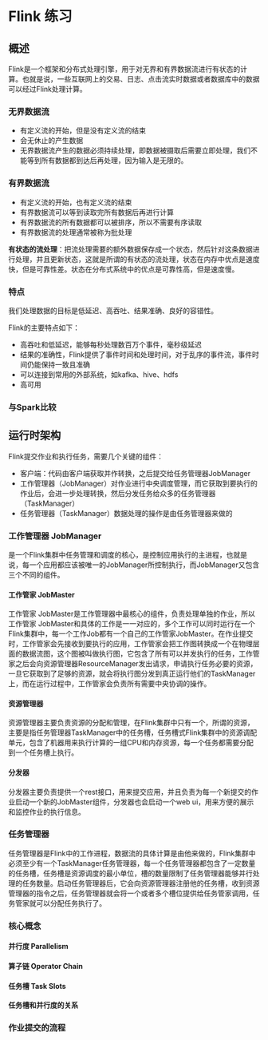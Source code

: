 # Flink 练习

## 概述

Flink是一个框架和分布式处理引擎，用于对无界和有界数据流进行有状态的计算。也就是说，一些互联网上的交易、日志、点击流实时数据或者数据库中的数据可以经过Flink处理计算。

### 无界数据流

* 有定义流的开始，但是没有定义流的结束
* 会无休止的产生数据
* 无界数据流产生的数据必须持续处理，即数据被摄取后需要立即处理，我们不能等到所有数据都到达后再处理，因为输入是无限的。

### 有界数据流

* 有定义流的开始，也有定义流的结束
* 有界数据流可以等到读取完所有数据后再进行计算
* 有界数据流的所有数据都可以被排序，所以不需要有序读取
* 有界数据流的处理通常被称为批处理

**有状态的流处理**：把流处理需要的额外数据保存成一个状态，然后针对这条数据进行处理，并且更新状态，这就是所谓的有状态的流处理，状态在内存中优点是速度快，但是可靠性差。状态在分布式系统中的优点是可靠性高，但是速度慢。

### 特点

我们处理数据的目标是低延迟、高吞吐、结果准确、良好的容错性。

Flink的主要特点如下：

* 高吞吐和低延迟，能够每秒处理数百万个事件，毫秒级延迟
* 结果的准确性，Flink提供了事件时间和处理时间，对于乱序的事件流，事件时间仍能保持一致且准确
* 可以连接到常用的外部系统，如kafka、hive、hdfs
* 高可用

### 与Spark比较

## 运行时架构

Flink提交作业和执行任务，需要几个关键的组件：

* 客户端：代码由客户端获取并作转换，之后提交给任务管理器JobManager
* 工作管理器（JobManager）对作业进行中央调度管理，而它获取到要执行的作业后，会进一步处理转换，然后分发任务给众多的任务管理器（TaskManager）
* 任务管理器（TaskManager）数据处理的操作是由任务管理器来做的

### 工作管理器 JobManager

是一个Flink集群中任务管理和调度的核心，是控制应用执行的主进程，也就是说，每一个应用都应该被唯一的JobManager所控制执行，而JobManager又包含三个不同的组件。

#### 工作管家 JobMaster

工作管家 JobMaster是工作管理器中最核心的组件，负责处理单独的作业，所以工作管家 JobMaster和具体的工作是一一对应的，多个工作可以同时运行在一个Flink集群中，每一个工作Job都有一个自己的工作管家JobMaster。在作业提交时，工作管家会先接收到要执行的应用，工作管家会把工作图转换成一个在物理层面的数据流图，这个图被叫做执行图，它包含了所有可以并发执行的任务，工作管家之后会向资源管理器ResourceManager发出请求，申请执行任务必要的资源，一旦它获取到了足够的资源，就会将执行图分发到真正运行他们的TaskManager上，而在运行过程中，工作管家会负责所有需要中央协调的操作。

#### 资源管理器

资源管理器主要负责资源的分配和管理，在Flink集群中只有一个，所谓的资源，主要是指任务管理器TaskManager中的任务槽，任务槽式Flink集群中的资源调配单元，包含了机器用来执行计算的一组CPU和内存资源，每一个任务都需要分配到一个任务槽上执行。

#### 分发器

分发器主要负责提供一个rest接口，用来提交应用，并且负责为每一个新提交的作业启动一个新的JobMaster组件，分发器也会启动一个web ui，用来方便的展示和监控作业的执行信息。

### 任务管理器

任务管理器是Flink中的工作进程，数据流的具体计算是由他来做的，Flink集群中必须至少有一个TaskManager任务管理器，每一个任务管理器都包含了一定数量的任务槽，任务槽是资源调度的最小单位，槽的数量限制了任务管理器能够并行处理的任务数量。启动任务管理器后，它会向资源管理器注册他的任务槽，收到资源管理器的指令之后，任务管理器就会将一个或者多个槽位提供给任务管家调用，任务管家就可以分配任务执行了。

### 核心概念

#### 并行度 Parallelism

#### 算子链 Operator Chain

#### 任务槽 Task Slots

**任务槽和并行度的关系**

### 作业提交的流程
